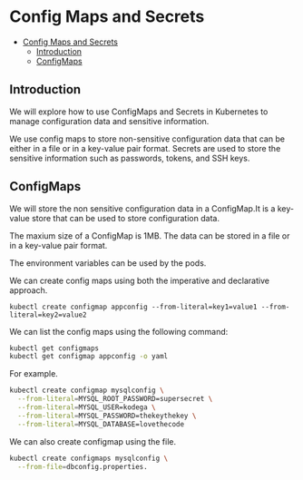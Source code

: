 # Config Maps and Secrets

<!--toc:start-->

- [Config Maps and Secrets](#config-maps-and-secrets)
  - [Introduction](#introduction)
  - [ConfigMaps](#configmaps)
  <!--toc:end-->

## Introduction

We will explore how to use ConfigMaps and Secrets in Kubernetes to manage
configuration data and sensitive information.

We use config maps to store non-sensitive configuration data that can be
either in a file or in a key-value pair format. Secrets are used to store
the sensitive information such as passwords, tokens, and SSH keys.

## ConfigMaps

We will store the non sensitive configuration data in a ConfigMap.It is a
key-value store that can be used to store configuration data.

The maxium size of a ConfigMap is 1MB. The data can be stored in a file or in a
key-value pair format.

The environment variables can be used by the pods.

We can create config maps using both the imperative and declarative
approach.

```# Imperative approach
kubectl create configmap appconfig --from-literal=key1=value1 --from-literal=key2=value2
```

We can list the config maps using the following command:

```bash
kubectl get configmaps
kubectl get configmap appconfig -o yaml
```

For example.

```bash
kubectl create configmap mysqlconfig \
  --from-literal=MYSQL_ROOT_PASSWORD=supersecret \
  --from-literal=MYSQL_USER=kodega \
  --from-literal=MYSQL_PASSWORD=thekeythekey \
  --from-literal=MYSQL_DATABASE=lovethecode
```


We can also create configmap using the file.
```bash
kubectl create configmaps mysqlconfig \
  --from-file=dbconfig.properties.
```